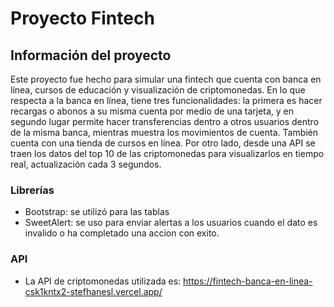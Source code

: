 # Proyecto Fintech

## Información del proyecto
Este proyecto fue hecho para simular una fintech que cuenta con banca en línea, cursos de educación y visualización de criptomonedas. En lo que respecta a la banca en línea, tiene tres funcionalidades: la primera es hacer recargas o abonos a su misma cuenta por medio de una tarjeta, y en segundo lugar permite hacer transferencias dentro a otros usuarios dentro de la misma banca, mientras muestra los movimientos de cuenta. También cuenta con una tienda de cursos en línea. Por otro lado, desde una API se traen los datos del top 10 de las criptomonedas para visualizarlos en tiempo real, actualización cada 3 segundos.

### Librerías
- Bootstrap: se utilizó para las tablas
- SweetAlert: se uso para enviar alertas a los usuarios cuando el dato es invalido o ha completado una accion con exito.

### API
- La API de criptomonedas utilizada es: https://fintech-banca-en-linea-csk1kntx2-stefhanesl.vercel.app/
